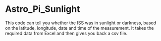 # Astro_Pi_Sunlight
This code can tell you whether the ISS was in sunlight or darkness, based on the latitude, longitude, date and time of the measurement. It takes the required data from Excel and then gives you back a csv file.
